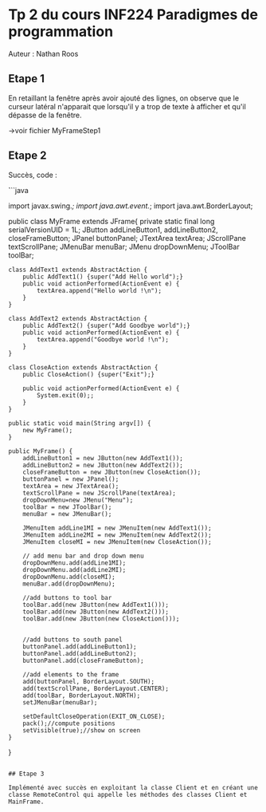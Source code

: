 # Tp 2 du cours INF224 Paradigmes de programmation

Auteur : Nathan Roos

## Etape 1

En retaillant la fenêtre après avoir ajouté des lignes, on observe que le curseur latéral n'apparait que lorsqu'il y a trop de texte à afficher et qu'il dépasse de la fenêtre.

->voir fichier MyFrameStep1

## Etape 2

Succès, code :

̀```java

import javax.swing.*;
import java.awt.event.*;
import java.awt.BorderLayout;

public class MyFrame extends JFrame{
    private static final long serialVersionUID = 1L;
    JButton addLineButton1, addLineButton2, closeFrameButton;
    JPanel buttonPanel;
    JTextArea textArea;
    JScrollPane textScrollPane;
    JMenuBar menuBar;
    JMenu dropDownMenu;
    JToolBar toolBar;

    class AddText1 extends AbstractAction {
        public AddText1() {super("Add Hello world");}
        public void actionPerformed(ActionEvent e) {
            textArea.append("Hello world !\n");
        }
    }

    class AddText2 extends AbstractAction {
        public AddText2() {super("Add Goodbye world");}
        public void actionPerformed(ActionEvent e) {
            textArea.append("Goodbye world !\n");
        }
    }

    class CloseAction extends AbstractAction {
        public CloseAction() {super("Exit");}

        public void actionPerformed(ActionEvent e) {
            System.exit(0);;
        }
    }

    public static void main(String argv[]) {
        new MyFrame();
    }

    public MyFrame() {
        addLineButton1 = new JButton(new AddText1());
        addLineButton2 = new JButton(new AddText2());
        closeFrameButton = new JButton(new CloseAction());
        buttonPanel = new JPanel();
        textArea = new JTextArea();
        textScrollPane = new JScrollPane(textArea);
        dropDownMenu=new JMenu("Menu");
        toolBar = new JToolBar();
        menuBar = new JMenuBar();

        JMenuItem addLine1MI = new JMenuItem(new AddText1());
        JMenuItem addLine2MI = new JMenuItem(new AddText2());
        JMenuItem closeMI = new JMenuItem(new CloseAction());

        // add menu bar and drop down menu
        dropDownMenu.add(addLine1MI);
        dropDownMenu.add(addLine2MI);
        dropDownMenu.add(closeMI);
        menuBar.add(dropDownMenu);

        //add buttons to tool bar
        toolBar.add(new JButton(new AddText1()));
        toolBar.add(new JButton(new AddText2()));
        toolBar.add(new JButton(new CloseAction()));


        //add buttons to south panel
        buttonPanel.add(addLineButton1);
        buttonPanel.add(addLineButton2);
        buttonPanel.add(closeFrameButton);

        //add elements to the frame
        add(buttonPanel, BorderLayout.SOUTH);
        add(textScrollPane, BorderLayout.CENTER);
        add(toolBar, BorderLayout.NORTH);
        setJMenuBar(menuBar);
        
        setDefaultCloseOperation(EXIT_ON_CLOSE);
        pack();//compute positions
        setVisible(true);//show on screen
    }
}

```

## Etape 3

Implémenté avec succès en exploitant la classe Client et en créant une classe RemoteControl qui appelle les méthodes des classes Client et MainFrame.
